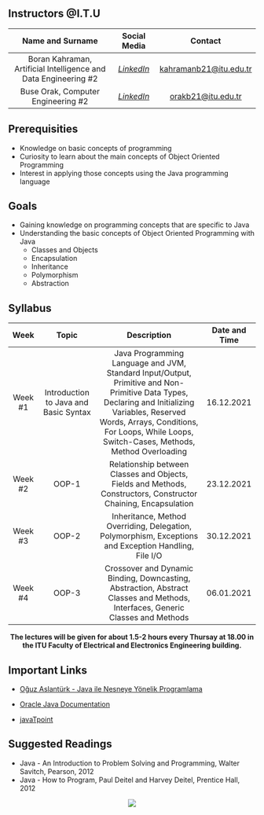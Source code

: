## Instructors @I.T.U

| Name and Surname | Social Media | Contact |
|:--:|:--:|:--:|
| Boran Kahraman, Artificial Intelligence and Data Engineering #2 | [*LinkedIn*](https://www.linkedin.com/in/boran-kahraman-41670b225/) | kahramanb21@itu.edu.tr |
| Buse Orak, Computer Engineering #2 | [*LinkedIn*](https://www.linkedin.com/in/buseorak/) | orakb21@itu.edu.tr |

## Prerequisities
* Knowledge on basic concepts of programming
* Curiosity to learn about the main concepts of Object Oriented Programming
* Interest in applying those concepts using the Java programming language

## Goals

* Gaining knowledge on programming concepts that are specific to Java
* Understanding the basic concepts of Object Oriented Programming with Java
    * Classes and Objects
    * Encapsulation
    * Inheritance
    * Polymorphism
    * Abstraction

## Syllabus

| Week | Topic | Description | Date and Time |
| :------------: | :------------: | :------------: | :------------: |
| Week #1 | Introduction to Java and Basic Syntax | Java Programming Language and JVM, Standard Input/Output, Primitive and Non-Primitive Data Types, Declaring and Initializing Variables, Reserved Words, Arrays, Conditions, For Loops, While Loops, Switch-Cases, Methods, Method Overloading | 16.12.2021 |
| Week #2 |  OOP-1 | Relationship between Classes and Objects, Fields and Methods, Constructors, Constructor Chaining, Encapsulation | 23.12.2021 |
| Week #3 | OOP-2 | Inheritance, Method Overriding, Delegation, Polymorphism, Exceptions and Exception Handling, File I/O | 30.12.2021 |
| Week #4 | OOP-3 | Crossover and Dynamic Binding, Downcasting, Abstraction, Abstract Classes and Methods, Interfaces, Generic Classes and Methods | 06.01.2021 |

<p align="center"><b>The lectures will be given for about 1.5-2 hours every Thursay at 18.00 in the ITU Faculty of Electrical and Electronics Engineering building.</b></p>

## Important Links

* [Oğuz Aslantürk - Java ile Nesneye Yönelik Programlama](https://web.cs.hacettepe.edu.tr/~bbm102/misc/java_notes_by_oa.pdf)

* [Oracle Java Documentation](https://docs.oracle.com/javase/tutorial/)

* [javaTpoint](https://www.javatpoint.com/java-tutorial)

## Suggested Readings

* Java - An Introduction to Problem Solving and Programming, Walter Savitch, Pearson, 2012
* Java - How to Program, Paul Deitel and Harvey Deitel, Prentice Hall, 2012

<p align="center">
  <a href="//ituacm.com" target="_blank">
    <img src="https://ituacm.com/wp-content/uploads/2017/08/itu-logo.png">
  </a>
</p>
